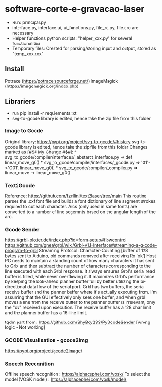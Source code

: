 # software-corte-e-gravacao-laser
* Run: principal.py
* interface.py, interface.ui, ui_functions.py, file_rc.py, file.qrc are necessary
* Helper functions python scripts: "helper_xxx.py" for several functionalities
* Temporary files: Created for parsing/storing input and output, stored as "temp_xxx.xxx"


## Install
Potrace (https://potrace.sourceforge.net/) 
ImageMagick (https://imagemagick.org/index.php)


## Librariers
 * run pip install -r requiements.txt
 * svg-to-gcode library is edited, hence take the zip file from this folder


### Image to Gcode 
Original library: https://pypi.org/project/svg-to-gcode/#history
svg-to-gcode library is edited, hence take the zip file from this folder
Changes marked as [#$# My Change #$#]:
    * svg_to_gcode/compiler/interfaces/_abstarct_interface.py => def linear_move_g0()
    * svg_to_gcode/compiler/interfaces/_gcode.py => 'G1'->'G01', linear_move_g0()
    * svg_to_gcode/compiler/_compiler.py => linear_move -> linear_move_g0()

### Text2Gcode
Reference: https://github.com/fzellini/text2laser/tree/main
This routine parses the .cxf font file and builds a font dictionary of line segment strokes required to cut each character.
Arcs (only used in some fonts) are converted to a number of line segemnts based on the angular length of the arc.


### Gcode Sender
https://grbl-plotter.de/index.php?id=form-setup#flowcontrol
https://github.com/gnea/grbl/wiki/Grbl-v1.1-Interface#streaming-a-g-code-program-to-grbl
Streaming Protocol: Character-Counting [buffer of 128 bytes sent to Arduino, old commands removed after receiving Rx 'ok']
Host PC needs to maintain a standing count of how many characters it has sent to Grbl and then subtract the number of characters corresponding to the line executed with each Grbl response.
It always ensures Grbl's serial read buffer is filled, while never overflowing it. It maximizes Grbl's performance by keeping the look-ahead planner buffer full by better utilizing the bi-directional data flow of the serial port.
Grbl has two buffers, the serial receive buffer and the planner buffer where it's actually executing from. I'm assuming that the GUI effectively only sees one buffer, and when grbl moves a line from the receive buffer to the planner buffer is irrelevant, only the "ok" received upon execution. The receive buffer has a 128 char limit and the planner buffer has a 16-line limit.

tqdm part from : https://github.com/ShyBoy233/PyGcodeSender [wrong logic - Not working]

### GCODE Visualisation - gcode2img
https://pypi.org/project/gcode2image/

### Speech Recognition
Offline speech recognition : https://alphacephei.com/vosk/
To select the model (VOSK model) : https://alphacephei.com/vosk/models


